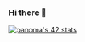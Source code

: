 ### Hi there 👋
<a href="https://github.com/oakoudad/badge42"><img src="https://badge.mediaplus.ma/colorfulwaves/panoma?1337Badge=off&UM6P=off" alt="panoma's 42 stats" /></a>
<!--
**alnwlkr/alnwlkr** is a ✨ _special_ ✨ repository because its `README.md` (this file) appears on your GitHub profile.

Here are some ideas to get you started:

- 🔭 I’m currently working on ...
- 🌱 I’m currently learning ...
- 👯 I’m looking to collaborate on ...
- 🤔 I’m looking for help with ...
- 💬 Ask me about ...
- 📫 How to reach me: ...
- 😄 Pronouns: ...
- ⚡ Fun fact: ...
-->
